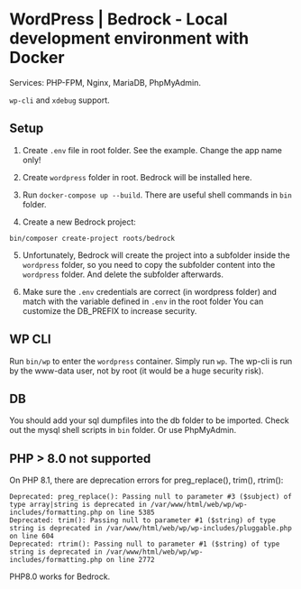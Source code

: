 # WordPress | Bedrock - Local development environment with Docker

Services: PHP-FPM, Nginx, MariaDB, PhpMyAdmin.

`wp-cli` and `xdebug` support.

## Setup

1. Create `.env` file in root folder. See the example. Change the app name only!

2. Create `wordpress` folder in root. Bedrock will be installed here.

3. Run `docker-compose up --build`. There are useful shell commands in `bin` folder.

4. Create a new Bedrock project:

`bin/composer create-project roots/bedrock`

5. Unfortunately, Bedrock will create the project into a subfolder inside the `wordpress` folder, so you need to
copy the subfolder content into the `wordpress` folder. And delete the subfolder afterwards.

6. Make sure the `.env` credentials are correct (in wordpress folder) and match with the variable defined in `.env` in the root folder
You can customize the DB_PREFIX to increase security.


## WP CLI

Run `bin/wp` to enter the `wordpress` container. Simply run `wp`.
The wp-cli is run by the www-data user, not by root (it would be a huge security risk).


## DB

You should add your sql dumpfiles into the db folder to be imported. Check out the mysql shell scripts in `bin` folder.
Or use PhpMyAdmin.

## PHP > 8.0 not supported

On PHP 8.1, there are deprecation errors for preg_replace(), trim(), rtrim():

```
Deprecated: preg_replace(): Passing null to parameter #3 ($subject) of type array|string is deprecated in /var/www/html/web/wp/wp-includes/formatting.php on line 5385
Deprecated: trim(): Passing null to parameter #1 ($string) of type string is deprecated in /var/www/html/web/wp/wp-includes/pluggable.php on line 604
Deprecated: rtrim(): Passing null to parameter #1 ($string) of type string is deprecated in /var/www/html/web/wp/wp-includes/formatting.php on line 2772
```

PHP8.0 works for Bedrock.